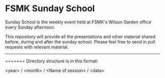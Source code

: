 FSMK Sunday School
==================

Sunday School is the weekly event held at FSMK's Wilson Garden office every Sunday afternoon. 

This repository will provide all the presentations and other material shared before, during and after the sunday school.
Please feel free to send in pull requests with relevant material.

***


=======
Directory structure is in this format:

\<year> / \<month> / \<Name of session> / \<data>

